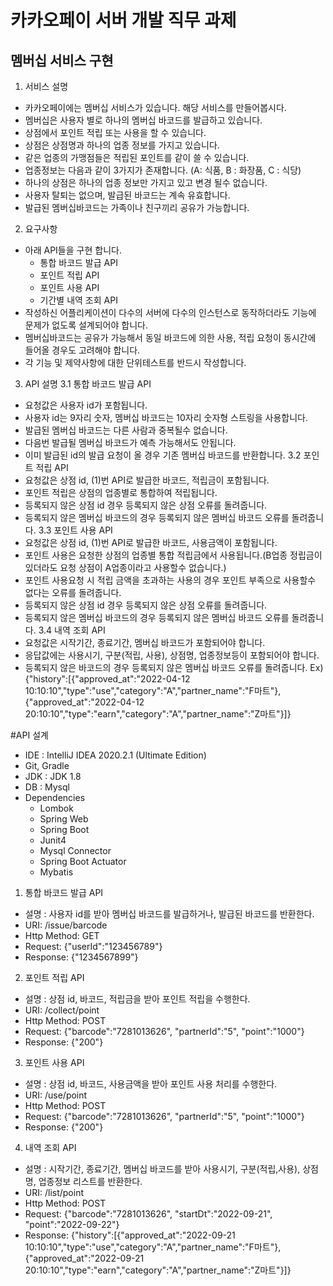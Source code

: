 
# 카카오페이 서버 개발 직무 과제
## 멤버십 서비스 구현

1. 서비스 설명
- 카카오페이에는 멤버십 서비스가 있습니다. 해당 서비스를 만들어봅시다.
- 멤버십은 사용자 별로 하나의 멤버십 바코드를 발급하고 있습니다.
- 상점에서 포인트 적립 또는 사용을 할 수 있습니다.
- 상점은 상점명과 하나의 업종 정보를 가지고 있습니다.
- 같은 업종의 가맹점들은 적립된 포인트를 같이 쓸 수 있습니다.
- 업종정보는 다음과 같이 3가지가 존재합니다. (A: 식품, B : 화장품, C : 식당)
- 하나의 상점은 하나의 업종 정보만 가지고 있고 변경 될수 없습니다.
- 사용자 탈퇴는 없으며, 발급된 바코드는 계속 유효합니다.
- 발급된 멤버십바코드는 가족이나 친구끼리 공유가 가능합니다.

2. 요구사항
- 아래 API들을 구현 합니다.
  - 통합 바코드 발급 API
  - 포인트 적립 API
  - 포인트 사용 API
  - 기간별 내역 조회 API
- 작성하신 어플리케이션이 다수의 서버에 다수의 인스턴스로 동작하더라도 기능에 문제가 없도록 설계되어야 합니다.
- 멤버십바코드는 공유가 가능해서 동일 바코드에 의한 사용, 적립 요청이 동시간에 들어올 경우도 고려해야 합니다.
- 각 기능 및 제약사항에 대한 단위테스트를 반드시 작성합니다.

3. API 설명
3.1 통합 바코드 발급 API
- 요청값은 사용자 id가 포함됩니다.
- 사용자 id는 9자리 숫자, 멤버십 바코드는 10자리 숫자형 스트링을 사용합니다.
- 발급된 멤버십 바코드는 다른 사람과 중복될수 없습니다.
- 다음번 발급될 멤버십 바코드가 예측 가능해서도 안됩니다.
- 이미 발급된 id의 발급 요청이 올 경우 기존 멤버십 바코드를 반환합니다.
3.2 포인트 적립 API
- 요청값은 상점 id, (1)번 API로 발급한 바코드, 적립금이 포함됩니다.
- 포인트 적립은 상점의 업종별로 통합하여 적립됩니다.
- 등록되지 않은 상점 id 경우 등록되지 않은 상점 오류를 돌려줍니다.
- 등록되지 않은 멤버십 바코드의 경우 등록되지 않은 멤버십 바코드 오류를 돌려줍니다.
3.3 포인트 사용 API
- 요청값은 상점 id, (1)번 API로 발급한 바코드, 사용금액이 포함됩니다.
- 포인트 사용은 요청한 상점의 업종별 통합 적립금에서 사용됩니다.(B업종 정립금이 있더라도 요청 상점이 A업종이라고 사용할수 없습니다.)
- 포인트 사용요청 시 적립 금액을 초과하는 사용의 경우 포인트 부족으로 사용할수 없다는 오류를 돌려줍니다.
- 등록되지 않은 상점 id 경우 등록되지 않은 상점 오류를 돌려줍니다.
- 등록되지 않은 멤버십 바코드의 경우 등록되지 않은 멤버십 바코드 오류를 돌려줍니다.
3.4 내역 조회 API
- 요청값은 시작기간, 종료기간, 멤버십 바코드가 포함되어야 합니다.
- 응답값에는 사용시기, 구분(적립, 사용), 상점명, 업종정보등이 포함되어야 합니다.
- 등록되지 않은 바코드의 경우 등록되지 않은 멤버십 바코드 오류를 돌려줍니다.
Ex)
{"history":[{"approved_at":"2022-04-12
10:10:10","type":"use","category":"A","partner_name":"F마트"},{"approved_at":"2022-04-12
20:10:10","type":"earn","category":"A","partner_name":"Z마트"}]}

#API 설계
- IDE : IntelliJ IDEA 2020.2.1 (Ultimate Edition)
- Git, Gradle
- JDK : JDK 1.8
- DB : Mysql
- Dependencies
  - Lombok
  - Spring Web
  - Spring Boot
  - Junit4
  - Mysql Connector
  - Spring Boot Actuator
  - Mybatis

1. 통합 바코드 발급 API
- 설명 : 사용자 id를 받아 멤버십 바코드를 발급하거나, 발급된 바코드를 반환한다.
- URI: /issue/barcode
- Http Method: GET
- Request: {"userId":"123456789"}
- Response: {"1234567899"}

2. 포인트 적립 API
- 설명 : 상점 id, 바코드, 적립금을 받아 포인트 적립을 수행한다.
- URI: /collect/point
- Http Method: POST
- Request: {"barcode":"7281013626", "partnerId":"5", "point":"1000"}
- Response: {"200"}

3. 포인트 사용 API
- 설명 : 상점 id, 바코드, 사용금액을 받아 포인트 사용 처리를 수행한다.
- URI: /use/point
- Http Method: POST
- Request: {"barcode":"7281013626", "partnerId":"5", "point":"1000"}
- Response: {"200"}

4. 내역 조회 API
- 설명 : 시작기간, 종료기간, 멤버십 바코드를 받아 사용시기, 구분(적립,사용), 상점명, 업종정보 리스트를 반환한다.
- URI: /list/point
- Http Method: POST
- Request: {"barcode":"7281013626", "startDt":"2022-09-21", "point":"2022-09-22"}
- Response: {"history":[{"approved_at":"2022-09-21 10:10:10","type":"use","category":"A","partner_name":"F마트"},{"approved_at":"2022-09-21 20:10:10","type":"earn","category":"A","partner_name":"Z마트"}]}
